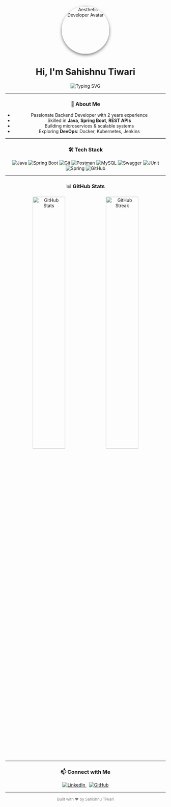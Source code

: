 <!-- Centered content wrapper -->
<p align="center">
  <!-- Profile Image -->
<img src="https://raw.githubusercontent.com/matiassingers/awesome-readme/master/media/profile-github.png" alt="Aesthetic Developer Avatar" width="150" height="150" style="border-radius: 50%; box-shadow: 0 4px 10px rgba(0, 0, 0, 0.5);" />
</p>

<h1 align="center">Hi, I'm <b>Sahishnu Tiwari</b></h1>

<p align="center">
  <img src="https://readme-typing-svg.herokuapp.com?font=Fira+Code&weight=600&pause=1000&color=00BFFF&width=450&lines=Backend+Developer;Java+%7C+Spring+Boot+%7C+REST+APIs+%7C+MySQL;Lifelong+Learner+%7C+Problem+Solver" alt="Typing SVG" />
</p>

---

<div align="center" style="max-width: 700px; margin: auto;">

### 🚀 About Me

- Passionate Backend Developer with 2 years experience
- Skilled in **Java**, **Spring Boot**, **REST APIs**
- Building microservices & scalable systems
- Exploring **DevOps**: Docker, Kubernetes, Jenkins

---

### 🛠️ Tech Stack

<p align="center">
  <img alt="Java" src="https://img.shields.io/badge/Java-007396?style=for-the-badge&logo=java" />
  <img alt="Spring Boot" src="https://img.shields.io/badge/Spring_Boot-6DB33F?style=for-the-badge&logo=spring-boot" />
  <img alt="Git" src="https://img.shields.io/badge/Git-F05032?style=for-the-badge&logo=git" />
  <img alt="Postman" src="https://img.shields.io/badge/Postman-FF6C37?style=for-the-badge&logo=postman" />
  <img alt="MySQL" src="https://img.shields.io/badge/MySQL-00000F?style=for-the-badge&logo=mysql" />
  <img alt="Swagger" src="https://img.shields.io/badge/Swagger-85EA2D?style=for-the-badge&logo=swagger&logoColor=black" />
  <img alt="JUnit" src="https://img.shields.io/badge/JUnit-25A162?style=for-the-badge&logo=java&logoColor=white" />
  <img alt="Spring" src="https://img.shields.io/badge/Spring-6DB33F?style=for-the-badge&logo=spring&logoColor=white" />
  <img alt="GitHub" src="https://img.shields.io/badge/GitHub-181717?style=for-the-badge&logo=github&logoColor=white" />


</p>

---

### 📊 GitHub Stats

<p align="center">
  <img src="https://github-readme-stats.vercel.app/api?username=SahishnuTiwari88&show_icons=true&theme=radical&hide_border=true" alt="GitHub Stats" width="45%" />
  <img src="https://github-readme-streak-stats.herokuapp.com?user=SahishnuTiwari88&theme=radical&hide_border=true" alt="GitHub Streak" width="45%" />
</p>

---

### 📫 Connect with Me

<p align="center">
  <a href="https://www.linkedin.com/in/sahishnu-tiwari" target="_blank">
    <img alt="LinkedIn" src="https://img.shields.io/badge/LinkedIn-0077B5?style=for-the-badge&logo=linkedin" />
  </a>
  &nbsp;
  <a href="https://github.com/SahishnuTiwari88" target="_blank">
    <img alt="GitHub" src="https://img.shields.io/badge/GitHub-181717?style=for-the-badge&logo=github" />
  </a>
</p>

</div>

---

<!-- Footer -->
<p align="center" style="font-size: 12px; color: gray;">Built with ❤️ by Sahishnu Tiwari</p>
